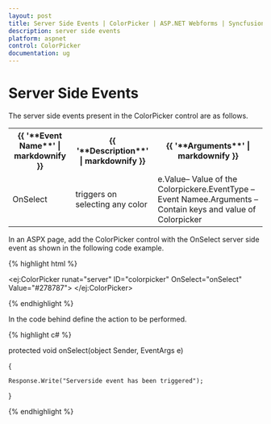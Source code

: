 ```yaml
---
layout: post
title: Server Side Events | ColorPicker | ASP.NET Webforms | Syncfusion
description: server side events
platform: aspnet
control: ColorPicker
documentation: ug
---
```


# Server Side Events

The server side events present in the ColorPicker control are as follows.


<table>
<tr>
<th>
{{ '**Event Name**' | markdownify }}</th><th>
{{ '**Description**' | markdownify }}</th><th>
{{ '**Arguments**' | markdownify }}</th></tr>
<tr>
<td>
OnSelect</td><td>
triggers on selecting any color</td><td>
e.Value– Value of the Colorpickere.EventType – Event Namee.Arguments – Contain keys and value of Colorpicker</td></tr>
</table>



In an ASPX page, add the ColorPicker control with the OnSelect server side event as shown in the following code example.



{% highlight html %}

<ej:ColorPicker runat="server" ID="colorpicker" OnSelect="onSelect" Value="#278787"> </ej:ColorPicker>



{% endhighlight %}



In the code behind define the action to be performed.



{% highlight c# %}

protected void onSelect(object Sender, EventArgs e)

{

    Response.Write("Serverside event has been triggered");

}



{% endhighlight %}




